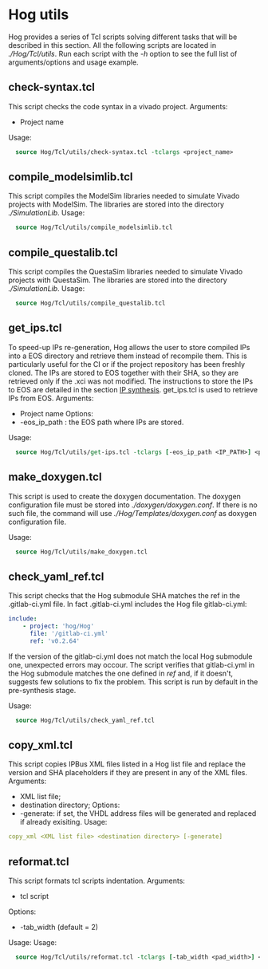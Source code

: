 # Hog utils

Hog provides a series of Tcl scripts solving different tasks that will be described in this section.
All the following scripts are located in *./Hog/Tcl/utils*. 
Run each script with the *-h* option to see the full list of arguments/options and usage example.

## check-syntax.tcl

This script checks the code syntax in a vivado project.
Arguments:
- Project name

Usage:

```tcl
  source Hog/Tcl/utils/check-syntax.tcl -tclargs <project_name>
```

## compile_modelsimlib.tcl

This script compiles the ModelSim libraries needed to simulate Vivado projects with ModelSim. The libraries are stored into the directory *./SimulationLib*.
Usage:

```tcl
  source Hog/Tcl/utils/compile_modelsimlib.tcl 
```

## compile_questalib.tcl

This script compiles the QuestaSim libraries needed to simulate Vivado projects with QuestaSim. The libraries are stored into the directory *./SimulationLib*.
Usage:

```tcl
  source Hog/Tcl/utils/compile_questalib.tcl 
```

## get_ips.tcl

To speed-up IPs re-generation, Hog allows the user to store compiled IPs into a EOS directory and retrieve them instead of recompile them. 
This is particularly useful for the CI or if the project repository has been freshly cloned. The IPs are stored to EOS together with their SHA, so they are retrieved only if the .xci was not modified. 
The instructions to store the IPs to EOS are detailed in the section [IP synthesis](../07-Usage/#run-ip-synthesis).
get_ips.tcl is used to retrieve IPs from EOS.
Arguments:
- Project name
Options:
- -eos_ip_path <IP PATH>: the EOS path where IPs are stored.

Usage:

```tcl
  source Hog/Tcl/utils/get-ips.tcl -tclargs [-eos_ip_path <IP_PATH>] <project_name>
```

## make_doxygen.tcl

This script is used to create the doxygen documentation. The doxygen configuration file must be stored into *./doxygen/doxygen.conf*. 
If there is no such file, the command will use *./Hog/Templates/doxygen.conf* as doxygen configuration file.

Usage:

```tcl
  source Hog/Tcl/utils/make_doxygen.tcl
```

## check_yaml_ref.tcl

This script checks that the Hog submodule SHA matches the ref in the .gitlab-ci.yml file. 
In fact .gitlab-ci.yml includes the Hog file gitlab-ci.yml:
```yml
include:
    - project: 'hog/Hog'
      file: '/gitlab-ci.yml'
      ref: 'v0.2.64'
```
If the version of the gitlab-ci.yml does not match the local Hog submodule one, unexpected errors may occour. 
The script verifies that gitlab-ci.yml in the Hog submodule matches the one defined in *ref* and, if it doesn't, suggests few solutions to fix the problem.
This script is run by default in the pre-synthesis stage.

Usage:
```tcl
  source Hog/Tcl/utils/check_yaml_ref.tcl
```

## copy_xml.tcl
This script copies IPBus XML files listed in a Hog list file and replace the version and SHA placeholders if they are present in any of the XML files.
Arguments:
- XML list file;
- destination directory;
Options:
- -generate: if set, the VHDL address files will be generated and replaced if already exisiting.
Usage: 
```yml
copy_xml <XML list file> <destination directory> [-generate]
```

## reformat.tcl

This script formats tcl scripts indentation. 
Arguments:
- tcl script

Options:
- -tab_width <pad width> (default = 2)

Usage: 
Usage:
```tcl
  source Hog/Tcl/utils/reformat.tcl -tclargs [-tab_width <pad_width>] <tcl_script> 
```


